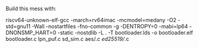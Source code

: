 

Build  this mess with:

riscv64-unknown-elf-gcc -march=rv64imac -mcmodel=medany -O2 -std=gnu11 -Wall -nostartfiles -fno-common -g -DENTROPY=0 -mabi=lp64 -DNONSMP_HART=0 -static -nostdlib -L . -T bootloader.lds -o bootloader.elf bootloader.c lpn_puf.c sd_sim.c aes/*.c ed25519/*.c
